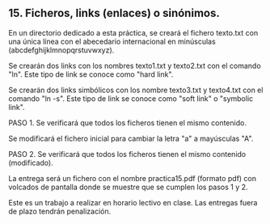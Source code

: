 ## 15. Ficheros, links (enlaces) o sinónimos.

En un directorio dedicado a esta práctica, se creará el fichero texto.txt con una única línea con el abecedario internacional en minúsculas (abcdefghijklmnopqrstuvwxyz).

Se crearán dos links con los nombres texto1.txt y texto2.txt con el comando "ln". Este tipo de link se conoce como "hard link".

Se crearán dos links simbólicos con los nombre texto3.txt y texto4.txt con el comando "ln -s". Este tipo de link se conoce como "soft link" o "symbolic link".

PASO 1. Se verificará que todos los ficheros tienen el mismo contenido.

Se modificará el fichero inicial para cambiar la letra "a" a mayúsculas "A".

PASO 2. Se verificará que todos los ficheros tienen el mismo contenido (modificado).

La entrega será un fichero con el nombre practica15.pdf (formato pdf) con volcados de pantalla donde se muestre que se cumplen los pasos 1 y 2.

Este es un trabajo a realizar en horario lectivo en clase. Las entregas fuera de plazo tendrán penalización.